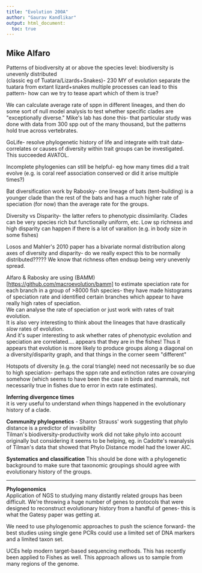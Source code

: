 ```yaml
---
title: "Evolution 200A"
author: "Gaurav Kandlikar"
output: html_document:
  toc: true
---
```


## Mike Alfaro

Patterns of biodiversity at or above the species level: biodiversity is unevenly distributed   
  (classic eg of Tuatara/Lizards+Snakes)- 230 MY of evolution separate the tuatara from extant lizard+snakes
  multiple processes can lead to this pattern- how can we try to tease apart which of them is true?   

We can calculate average rate of sppn in different lineages, and then do some sort of null model analysis to test whether specific clades are "exceptionally diverse." Mike's lab has done this- that particular study was done with data from 300 spp out of the many thousand, but the patterns hold true across vertebrates.    

GoLife- resolve phylogenetic history of life and integrate with trait data- correlates or causes of diversity within trait groups can be investigated. 
This succeeded AVATOL. 

Incomplete phylogenies can still be helpful- eg how many times did a trait evolve (e.g. is coral reef association conserved or did it arise multiple times?)  

Bat diversification work by Rabosky- one lineage of bats (tent-building) is a younger clade than the rest of the bats and has a much higher rate of speciation (for now) than the average rate for the groups. 

Diversity vs Disparity- the latter refers to phenotypic dissimilarity. Clades can be very species rich but functionally uniform, etc. Low sp richness and high disparity can happen if there is a lot of varaition (e.g. in body size in some fishes)   

Losos and Mahler's 2010 paper has a bivariate normal distribution along axes of diversity and disparity- do we really expect this to be normally distributed????? We know that richness often endsup being very unevenly spread. 

Alfaro & Rabosky are using (BAMM)[https://github.com/macroevolution/bamm] to estimate speciation rate for each branch in a group of >8000 fish species- they have made histograms of speciation rate and identified certain branches which appear to have really high rates of speciation.   
We can analyse the rate of speciation or just work with rates of trait evolution.  
It is also very interesting to think about the lineages that have drastically *slow* rates of evolution.  
And it's super interesting to ask whether rates of phenotypic evolution and speciation are correlated.... appears that they are in the fishes!
Thus it appears that evolution is more likely to produce groups along a diagonal on a diversity/disparity graph, and that things in the corner seem "different"  

Hotspots of diversity (e.g. the coral triangle) need not necessarily be so due to high speciation- perhaps the sppn rate and extinction rates are covarying somehow (which seems to have been the case in birds and mammals, not necessarily true in fishes due to error in extn rate estimates).  

**Inferring divergence times**   
it is very useful to understand *when* things happened in the evolutionary history of a clade.

**Community phylogenetics** - Sharon Strauss' work suggesting that phylo distance is a predictor of invasibility   
Tilman's biodiversity-productivity work did not take phylo into account originally but considering it seems to be helping, eg. in Cadotte's reanalysis of Tilman's data that showed that Phylo Distance model had the lower AIC.  

**Systematics and classification** This should be done with a phylogenetic background to make sure that taxonomic groupings should agree with evolutionary history of the groups.

--------------------------
**Phylogenomics**   
Application of NGS to studying many distantly related groups has been difficult.  We're throwing a huge number of genes to protocols that were designed to reconstruct evolutionary history from a handful of genes- this is what the Gatesy paper was getting at.  

We need to use phylogenomic approaches to push the science forward- the best studies using single gene PCRs could use a limited set of DNA markers and a limited taxon set.  

UCEs help modern target-based sequencing methods. This has recently been applied to Fishes as well.  This approach allows us to sample from many regions of the genome.  





